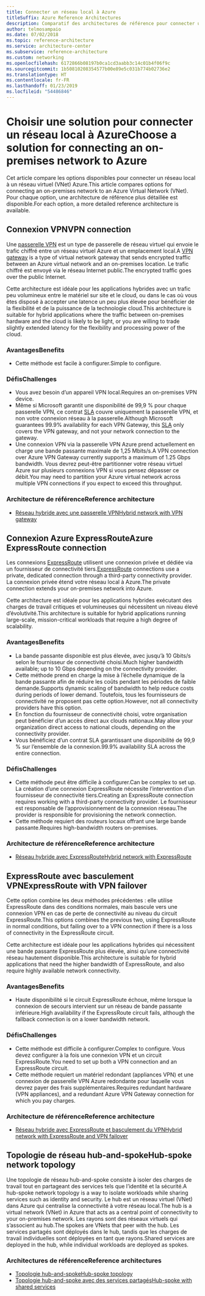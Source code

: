 ```yaml
---
title: Connecter un réseau local à Azure
titleSuffix: Azure Reference Architectures
description: Comparatif des architectures de référence pour connecter un réseau local à Azure.
author: telmosampaio
ms.date: 07/02/2018
ms.topic: reference-architecture
ms.service: architecture-center
ms.subservice: reference-architecture
ms.custom: networking
ms.openlocfilehash: 6172866b08197b0ca1cd3aabb3c14c01b4f06f9c
ms.sourcegitcommit: 1b50810208354577b00e89e5c031b774b02736e2
ms.translationtype: HT
ms.contentlocale: fr-FR
ms.lasthandoff: 01/23/2019
ms.locfileid: "54486846"
---
```

# <a name="choose-a-solution-for-connecting-an-on-premises-network-to-azure"></a><span data-ttu-id="7180f-103">Choisir une solution pour connecter un réseau local à Azure</span><span class="sxs-lookup"><span data-stu-id="7180f-103">Choose a solution for connecting an on-premises network to Azure</span></span>

<span data-ttu-id="7180f-104">Cet article compare les options disponibles pour connecter un réseau local à un réseau virtuel (VNet) Azure.</span><span class="sxs-lookup"><span data-stu-id="7180f-104">This article compares options for connecting an on-premises network to an Azure Virtual Network (VNet).</span></span> <span data-ttu-id="7180f-105">Pour chaque option, une architecture de référence plus détaillée est disponible.</span><span class="sxs-lookup"><span data-stu-id="7180f-105">For each option, a more detailed reference architecture is available.</span></span>

## <a name="vpn-connection"></a><span data-ttu-id="7180f-106">Connexion VPN</span><span class="sxs-lookup"><span data-stu-id="7180f-106">VPN connection</span></span>

<span data-ttu-id="7180f-107">Une [passerelle VPN](/azure/vpn-gateway/vpn-gateway-about-vpngateways) est un type de passerelle de réseau virtuel qui envoie le trafic chiffré entre un réseau virtuel Azure et un emplacement local.</span><span class="sxs-lookup"><span data-stu-id="7180f-107">A [VPN gateway](/azure/vpn-gateway/vpn-gateway-about-vpngateways) is a type of virtual network gateway that sends encrypted traffic between an Azure virtual network and an on-premises location.</span></span> <span data-ttu-id="7180f-108">Le trafic chiffré est envoyé via le réseau Internet public.</span><span class="sxs-lookup"><span data-stu-id="7180f-108">The encrypted traffic goes over the public Internet.</span></span>

<span data-ttu-id="7180f-109">Cette architecture est idéale pour les applications hybrides avec un trafic peu volumineux entre le matériel sur site et le cloud, ou dans le cas où vous êtes disposé à accepter une latence un peu plus élevée pour bénéficier de la flexibilité et de la puissance de la technologie cloud.</span><span class="sxs-lookup"><span data-stu-id="7180f-109">This architecture is suitable for hybrid applications where the traffic between on-premises hardware and the cloud is likely to be light, or you are willing to trade slightly extended latency for the flexibility and processing power of the cloud.</span></span>

### <a name="benefits"></a><span data-ttu-id="7180f-110">Avantages</span><span class="sxs-lookup"><span data-stu-id="7180f-110">Benefits</span></span>

- <span data-ttu-id="7180f-111">Cette méthode est facile à configurer.</span><span class="sxs-lookup"><span data-stu-id="7180f-111">Simple to configure.</span></span>

### <a name="challenges"></a><span data-ttu-id="7180f-112">Défis</span><span class="sxs-lookup"><span data-stu-id="7180f-112">Challenges</span></span>

- <span data-ttu-id="7180f-113">Vous avez besoin d’un appareil VPN local.</span><span class="sxs-lookup"><span data-stu-id="7180f-113">Requires an on-premises VPN device.</span></span>
- <span data-ttu-id="7180f-114">Même si Microsoft garantit une disponibilité de 99,9 % pour chaque passerelle VPN, ce contrat [SLA](https://azure.microsoft.com/support/legal/sla/vpn-gateway/) couvre uniquement la passerelle VPN, et non votre connexion réseau à la passerelle.</span><span class="sxs-lookup"><span data-stu-id="7180f-114">Although Microsoft guarantees 99.9% availability for each VPN Gateway, this [SLA](https://azure.microsoft.com/support/legal/sla/vpn-gateway/) only covers the VPN gateway, and not your network connection to the gateway.</span></span>
- <span data-ttu-id="7180f-115">Une connexion VPN via la passerelle VPN Azure prend actuellement en charge une bande passante maximale de 1,25 Mbits/s.</span><span class="sxs-lookup"><span data-stu-id="7180f-115">A VPN connection over Azure VPN Gateway currently supports a maximum of 1.25 Gbps bandwidth.</span></span> <span data-ttu-id="7180f-116">Vous devrez peut-être partitionner votre réseau virtuel Azure sur plusieurs connexions VPN si vous pensez dépasser ce débit.</span><span class="sxs-lookup"><span data-stu-id="7180f-116">You may need to partition your Azure virtual network across multiple VPN connections if you expect to exceed this throughput.</span></span>

### <a name="reference-architecture"></a><span data-ttu-id="7180f-117">Architecture de référence</span><span class="sxs-lookup"><span data-stu-id="7180f-117">Reference architecture</span></span>

- [<span data-ttu-id="7180f-118">Réseau hybride avec une passerelle VPN</span><span class="sxs-lookup"><span data-stu-id="7180f-118">Hybrid network with VPN gateway</span></span>](./vpn.md)

<!-- markdownlint-disable MD024 -->

## <a name="azure-expressroute-connection"></a><span data-ttu-id="7180f-119">Connexion Azure ExpressRoute</span><span class="sxs-lookup"><span data-stu-id="7180f-119">Azure ExpressRoute connection</span></span>

<span data-ttu-id="7180f-120">Les connexions [ExpressRoute](/azure/expressroute/) utilisent une connexion privée et dédiée via un fournisseur de connectivité tiers.</span><span class="sxs-lookup"><span data-stu-id="7180f-120">[ExpressRoute](/azure/expressroute/) connections use a private, dedicated connection through a third-party connectivity provider.</span></span> <span data-ttu-id="7180f-121">La connexion privée étend votre réseau local à Azure.</span><span class="sxs-lookup"><span data-stu-id="7180f-121">The private connection extends your on-premises network into Azure.</span></span>

<span data-ttu-id="7180f-122">Cette architecture est idéale pour les applications hybrides exécutant des charges de travail critiques et volumineuses qui nécessitent un niveau élevé d’évolutivité.</span><span class="sxs-lookup"><span data-stu-id="7180f-122">This architecture is suitable for hybrid applications running large-scale, mission-critical workloads that require a high degree of scalability.</span></span>

### <a name="benefits"></a><span data-ttu-id="7180f-123">Avantages</span><span class="sxs-lookup"><span data-stu-id="7180f-123">Benefits</span></span>

- <span data-ttu-id="7180f-124">La bande passante disponible est plus élevée, avec jusqu’à 10 Gbits/s selon le fournisseur de connectivité choisi.</span><span class="sxs-lookup"><span data-stu-id="7180f-124">Much higher bandwidth available; up to 10 Gbps depending on the connectivity provider.</span></span>
- <span data-ttu-id="7180f-125">Cette méthode prend en charge la mise à l’échelle dynamique de la bande passante afin de réduire les coûts pendant les périodes de faible demande.</span><span class="sxs-lookup"><span data-stu-id="7180f-125">Supports dynamic scaling of bandwidth to help reduce costs during periods of lower demand.</span></span> <span data-ttu-id="7180f-126">Toutefois, tous les fournisseurs de connectivité ne proposent pas cette option.</span><span class="sxs-lookup"><span data-stu-id="7180f-126">However, not all connectivity providers have this option.</span></span>
- <span data-ttu-id="7180f-127">En fonction du fournisseur de connectivité choisi, votre organisation peut bénéficier d’un accès direct aux clouds nationaux.</span><span class="sxs-lookup"><span data-stu-id="7180f-127">May allow your organization direct access to national clouds, depending on the connectivity provider.</span></span>
- <span data-ttu-id="7180f-128">Vous bénéficiez d’un contrat SLA garantissant une disponibilité de 99,9 % sur l’ensemble de la connexion.</span><span class="sxs-lookup"><span data-stu-id="7180f-128">99.9% availability SLA across the entire connection.</span></span>

### <a name="challenges"></a><span data-ttu-id="7180f-129">Défis</span><span class="sxs-lookup"><span data-stu-id="7180f-129">Challenges</span></span>

- <span data-ttu-id="7180f-130">Cette méthode peut être difficile à configurer.</span><span class="sxs-lookup"><span data-stu-id="7180f-130">Can be complex to set up.</span></span> <span data-ttu-id="7180f-131">La création d’une connexion ExpressRoute nécessite l’intervention d’un fournisseur de connectivité tiers.</span><span class="sxs-lookup"><span data-stu-id="7180f-131">Creating an ExpressRoute connection requires working with a third-party connectivity provider.</span></span> <span data-ttu-id="7180f-132">Le fournisseur est responsable de l’approvisionnement de la connexion réseau.</span><span class="sxs-lookup"><span data-stu-id="7180f-132">The provider is responsible for provisioning the network connection.</span></span>
- <span data-ttu-id="7180f-133">Cette méthode requiert des routeurs locaux offrant une large bande passante.</span><span class="sxs-lookup"><span data-stu-id="7180f-133">Requires high-bandwidth routers on-premises.</span></span>

### <a name="reference-architecture"></a><span data-ttu-id="7180f-134">Architecture de référence</span><span class="sxs-lookup"><span data-stu-id="7180f-134">Reference architecture</span></span>

- [<span data-ttu-id="7180f-135">Réseau hybride avec ExpressRoute</span><span class="sxs-lookup"><span data-stu-id="7180f-135">Hybrid network with ExpressRoute</span></span>](./expressroute.md)

## <a name="expressroute-with-vpn-failover"></a><span data-ttu-id="7180f-136">ExpressRoute avec basculement VPN</span><span class="sxs-lookup"><span data-stu-id="7180f-136">ExpressRoute with VPN failover</span></span>

<span data-ttu-id="7180f-137">Cette option combine les deux méthodes précédentes : elle utilise ExpressRoute dans des conditions normales, mais bascule vers une connexion VPN en cas de perte de connectivité au niveau du circuit ExpressRoute.</span><span class="sxs-lookup"><span data-stu-id="7180f-137">This options combines the previous two, using ExpressRoute in normal conditions, but failing over to a VPN connection if there is a loss of connectivity in the ExpressRoute circuit.</span></span>

<span data-ttu-id="7180f-138">Cette architecture est idéale pour les applications hybrides qui nécessitent une bande passante ExpressRoute plus élevée, ainsi qu’une connectivité réseau hautement disponible.</span><span class="sxs-lookup"><span data-stu-id="7180f-138">This architecture is suitable for hybrid applications that need the higher bandwidth of ExpressRoute, and also require highly available network connectivity.</span></span>

### <a name="benefits"></a><span data-ttu-id="7180f-139">Avantages</span><span class="sxs-lookup"><span data-stu-id="7180f-139">Benefits</span></span>

- <span data-ttu-id="7180f-140">Haute disponibilité si le circuit ExpressRoute échoue, même lorsque la connexion de secours intervient sur un réseau de bande passante inférieure.</span><span class="sxs-lookup"><span data-stu-id="7180f-140">High availability if the ExpressRoute circuit fails, although the fallback connection is on a lower bandwidth network.</span></span>

### <a name="challenges"></a><span data-ttu-id="7180f-141">Défis</span><span class="sxs-lookup"><span data-stu-id="7180f-141">Challenges</span></span>

- <span data-ttu-id="7180f-142">Cette méthode est difficile à configurer.</span><span class="sxs-lookup"><span data-stu-id="7180f-142">Complex to configure.</span></span> <span data-ttu-id="7180f-143">Vous devez configurer à la fois une connexion VPN et un circuit ExpressRoute.</span><span class="sxs-lookup"><span data-stu-id="7180f-143">You need to set up both a VPN connection and an ExpressRoute circuit.</span></span>
- <span data-ttu-id="7180f-144">Cette méthode requiert un matériel redondant (appliances VPN) et une connexion de passerelle VPN Azure redondante pour laquelle vous devrez payer des frais supplémentaires.</span><span class="sxs-lookup"><span data-stu-id="7180f-144">Requires redundant hardware (VPN appliances), and a redundant Azure VPN Gateway connection for which you pay charges.</span></span>

### <a name="reference-architecture"></a><span data-ttu-id="7180f-145">Architecture de référence</span><span class="sxs-lookup"><span data-stu-id="7180f-145">Reference architecture</span></span>

- [<span data-ttu-id="7180f-146">Réseau hybride avec ExpressRoute et basculement du VPN</span><span class="sxs-lookup"><span data-stu-id="7180f-146">Hybrid network with ExpressRoute and VPN failover</span></span>](./expressroute-vpn-failover.md)

<!-- markdownlint-disable MD024 -->

## <a name="hub-spoke-network-topology"></a><span data-ttu-id="7180f-147">Topologie de réseau hub-and-spoke</span><span class="sxs-lookup"><span data-stu-id="7180f-147">Hub-spoke network topology</span></span>

<span data-ttu-id="7180f-148">Une topologie de réseau hub-and-spoke consiste à isoler des charges de travail tout en partageant des services tels que l’identité et la sécurité.</span><span class="sxs-lookup"><span data-stu-id="7180f-148">A hub-spoke network topology is a way to isolate workloads while sharing services such as identity and security.</span></span> <span data-ttu-id="7180f-149">Le hub est un réseau virtuel (VNet) dans Azure qui centralise la connectivité à votre réseau local.</span><span class="sxs-lookup"><span data-stu-id="7180f-149">The hub is a virtual network (VNet) in Azure that acts as a central point of connectivity to your on-premises network.</span></span> <span data-ttu-id="7180f-150">Les rayons sont des réseaux virtuels qui s’associent au hub.</span><span class="sxs-lookup"><span data-stu-id="7180f-150">The spokes are VNets that peer with the hub.</span></span> <span data-ttu-id="7180f-151">Les services partagés sont déployés dans le hub, tandis que les charges de travail individuelles sont déployées en tant que rayons.</span><span class="sxs-lookup"><span data-stu-id="7180f-151">Shared services are deployed in the hub, while individual workloads are deployed as spokes.</span></span>

### <a name="reference-architectures"></a><span data-ttu-id="7180f-152">Architectures de référence</span><span class="sxs-lookup"><span data-stu-id="7180f-152">Reference architectures</span></span>

- [<span data-ttu-id="7180f-153">Topologie hub-and-spoke</span><span class="sxs-lookup"><span data-stu-id="7180f-153">Hub-spoke topology</span></span>](./hub-spoke.md)
- [<span data-ttu-id="7180f-154">Topologie hub-and-spoke avec des services partagés</span><span class="sxs-lookup"><span data-stu-id="7180f-154">Hub-spoke with shared services</span></span>](./shared-services.md)
